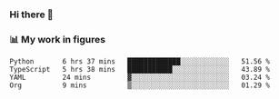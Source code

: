 ### Hi there 👋

### 📊 My work in figures

<!--START_SECTION:waka-->
```text
Python       6 hrs 37 mins   █████████████░░░░░░░░░░░░   51.56 % 
TypeScript   5 hrs 38 mins   ███████████░░░░░░░░░░░░░░   43.89 % 
YAML         24 mins         ▓░░░░░░░░░░░░░░░░░░░░░░░░   03.24 % 
Org          9 mins          ▒░░░░░░░░░░░░░░░░░░░░░░░░   01.29 % 
```
<!--END_SECTION:waka-->
